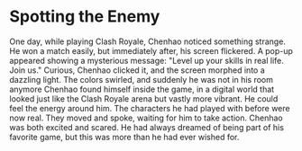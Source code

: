 # Spotting the Enemy

One day, while playing Clash Royale, Chenhao noticed something strange. He won a match easily, but immediately after, his screen flickered. A pop-up appeared showing a mysterious message: "Level up your skills in real life. Join us." Curious,  Chenhao clicked it, and the screen morphed into a dazzling light. The colors swirled, and suddenly he was not in his room anymore Chenhao found himself inside the game, in a digital world that looked just like the Clash Royale arena but vastly more vibrant. He could feel the energy around him. The characters he had played with before were now real. They moved and spoke, waiting for him to take action. Chenhao was both excited and scared. He had always dreamed of being part of his favorite game, but this was more than he had ever wished for.